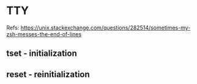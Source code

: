 # TTY

Refs: https://unix.stackexchange.com/questions/282514/sometimes-my-zsh-messes-the-end-of-lines

## tset - initialization

## reset - reinitialization
